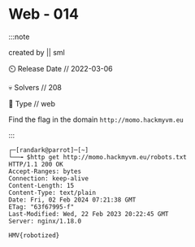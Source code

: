 # Web - 014

:::note

created by || sml

⏲️ Release Date // 2022-03-06

💀 Solvers // 208

🧩 Type // web

Find the flag in the domain `http://momo.hackmyvm.eu`

:::

```shell
┌─[randark@parrot]─[~]
└──╼ $http get http://momo.hackmyvm.eu/robots.txt
HTTP/1.1 200 OK
Accept-Ranges: bytes
Connection: keep-alive
Content-Length: 15
Content-Type: text/plain
Date: Fri, 02 Feb 2024 07:21:38 GMT
ETag: "63f67995-f"
Last-Modified: Wed, 22 Feb 2023 20:22:45 GMT
Server: nginx/1.18.0

HMV{robotized}
```
